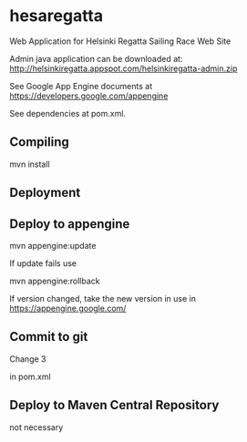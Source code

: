 hesaregatta
===========

Web Application for Helsinki Regatta Sailing Race Web Site

Admin java application can be downloaded at:
http://helsinkiregatta.appspot.com/helsinkiregatta-admin.zip

See Google App Engine documents at https://developers.google.com/appengine

See dependencies at pom.xml.

Compiling
---------
mvn install

Deployment
----------

Deploy to appengine
-------------------
mvn appengine:update

If update fails use 

mvn appengine:rollback

If version changed, take the new version in use in https://appengine.google.com/

Commit to git
-------------

Change <version>3</version> 

in pom.xml

Deploy to Maven Central Repository
----------------------------------
not necessary
